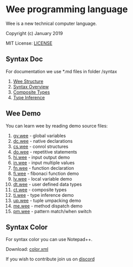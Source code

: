 # Wee programming language

Wee is a new technical computer language.

Copyright (c) January 2019 

MIT License: [LICENSE](LICENSE)

## Syntax Doc

For documentation we use *.md files in folder /syntax

1. [Wee Structure](doc/structure.md)
1. [Syntax Overview](doc/syntax.md)
1. [Composite Types](doc/composite.md)
1. [Type Inference](doc/inference.md)

## Wee Demo

You can learn wee by reading demo source files:

1. [gv.wee](demo/gv.wee) - global variables
1. [dc.wee](demo/dc.wee) - native declarations
1. [cs.wee](demo/cs.wee) - conrol structures
1. [do.wee](demo/do.wee) - repetitive statements
1. [hi.wee](demo/hi.wee) - input output demo
1. [in.wee](demo/in.wee) - input multiple values
1. [fn.wee](demo/fn.wee) - function declaration
1. [fi.wee](demo/fi.wee) - fibonaci function demo 
1. [lv.wee](demo/lv.wee) - local variable demo
1. [dt.wee](demo/dt.wee) - user defined data types
1. [ct.wee](demo/ct.wee) - composite types
1. [ti.wee](demo/ti.wee) - type inference demo
1. [up.wee](demo/up.wee) - tuple umpacking demo
1. [me.wee](demo/me.wee) - method dispatch demo
1. [pm.wee](demo/pm.wee) - pattern match/when switch

## Syntax Color

For syntax color you can use Notepad++.

Download: [color.xml](syntax/color.xml)

If you wish to contribute join us on [discord](https://discord.gg/sNrcHur)